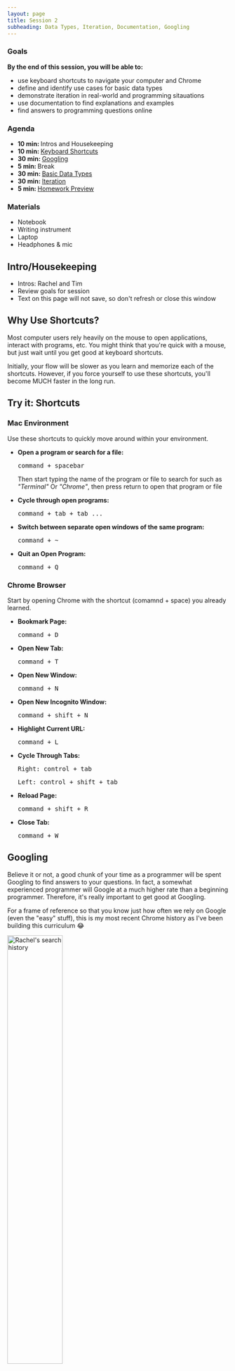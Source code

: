```yaml
---
layout: page
title: Session 2
subheading: Data Types, Iteration, Documentation, Googling
---
```


<div class="goals-agenda">
  <div>
    <h3>Goals</h3>
    <strong>By the end of this session, you will be able to:</strong>
    <ul>
      <li>use keyboard shortcuts to navigate your computer and Chrome</li>
      <li>define and identify use cases for basic data types</li>
      <li>demonstrate iteration in real-world and programming sitauations</li>
      <li>use documentation to find explanations and examples</li>
      <li>find answers to programming questions online</li>
    </ul>
  </div>
  <div>
    <h3>Agenda</h3>
    <ul>
      <li><strong>10 min: </strong>Intros and Housekeeping</li>
      <li><strong>10 min: </strong><a href="#shortcuts">Keyboard Shortcuts</a></li>
      <li><strong>30 min: </strong><a href="#findinganswers">Googling</a></li>
      <li><strong>5 min: </strong>Break</li>
      <li><strong>30 min: </strong><a href="#datatypes">Basic Data Types</a></li>
      <li><strong>30 min: </strong><a href="#iteration">Iteration</a></li>
      <li><strong>5 min: </strong><a href="#homework">Homework Preview</a></li>
    </ul>
  </div>
  <div>
    <h3>Materials</h3>
    <ul>
      <li>Notebook</li>
      <li>Writing instrument</li>
      <li>Laptop</li>
      <li>Headphones & mic</li>
    </ul>
  </div>

</div>

## Intro/Housekeeping 

* Intros: Rachel and Tim
* Review goals for session
* Text on this page will not save, so don't refresh or close this window

<a name="shortcuts"></a>
## Why Use Shortcuts?

Most computer users rely heavily on the mouse to open applications, interact with programs, etc. You might think that you're quick with a mouse, but just wait until you get good at <span class="vocab">keyboard shortcuts</span>. 

Initially, your flow will be slower as you learn and memorize each of the shortcuts. However, if you force yourself to use these shortcuts, you'll become MUCH faster in the long run. 

<div class="try-it">
  <h2>Try it: Shortcuts</h2>
  <div class="flex-container tips">
    <div>
      <h3>Mac Environment</h3>
      <p>Use these shortcuts to quickly move around within your environment.</p>
      <ul>
        <li>
          <strong>Open a program or search for a file:</strong>
          <pre>command + spacebar</pre>
          <p>Then start typing the name of the program or file to search for such as 
            <i>"Terminal"</i> Or <i>"Chrome"</i>,
          then press return to open that program or file</p>
        </li>
        <li>
          <strong>Cycle through open programs:</strong>
          <pre>command + tab + tab ...</pre>
        </li>
        <li>
          <strong>Switch between separate open windows of the same program:</strong>
          <pre>command + ~</pre>
        </li>
        <li>
          <strong>Quit an Open Program:</strong>
          <pre>command + Q</pre>
        </li>  
      </ul>
    </div>
    <div>
      <h3>Chrome Browser</h3>
      <p>Start by opening Chrome with the shortcut (comamnd + space) you already learned.</p>
      <ul>
        <li>
          <strong>Bookmark Page:</strong>
          <pre>command + D</pre>
        </li>
        <li>
          <strong>Open New Tab:</strong>
          <pre>command + T</pre>
        </li>
        <li>
          <strong>Open New Window:</strong>
          <pre>command + N</pre>
        </li>
        <li>
          <strong>Open New Incognito Window:</strong>
          <pre>command + shift + N</pre>
        </li>
        <li>
          <strong>Highlight Current URL:</strong>
          <pre>command + L</pre>
        </li>
        <li>
          <strong>Cycle Through Tabs:</strong>
          <pre>Right: control + tab</pre>
          <pre>Left: control + shift + tab</pre>
        </li>
        <li>
          <strong>Reload Page:</strong>
          <pre>command + shift + R</pre>
        </li>
        <li>
          <strong>Close Tab:</strong>
          <pre>command + W</pre>
        </li> 
      </ul>
    </div>
  </div>
</div>

<a name="findinganswers"></a>
## Googling

Believe it or not, a good chunk of your time as a programmer will be spent Googling to find answers to your questions. In fact, a somewhat experienced programmer will Google at a much higher rate than a beginning programmer. Therefore, it's really important to get good at Googling. 

For a frame of reference so that you know just how often we rely on Google (even the "easy" stuff), this is my most recent Chrome history as I've been building this curriculum 😂

<img style="width: 50%" src="images/rachel_history.png" alt="Rachel's search history">

When I Google programming questions, I _usually_ include three things: 

<ol>
  <li>What I want to do (verb)</li>
  <li>to what thing (noun)</li>
  <li>using what language or tool</li>
</ol>

For example, if I wanted to add a thick green border to a heading on my webpage and I'm using plain CSS for styling, I might google this:

```
how to add border to heading CSS
```

<div class="things-to-note">
  <h4>Things to Note</h4>
  <ol>
    <li>If the question is generic to programming, replace the name of the langauge with "programming"</li>
    <li>If the thing you need to search is a definition (as opposed to how to do something), replace "how to" with "what is"</li>
  </ol>
</div>

<div class="try-it">
  <h2>Try It: Writing Google-able Phrases</h2>
  <p>Write out a Google-able search phrase for each of the following scenarios. <strong>Do not get hung up on being unfamiliar with the terminology for each scenario.</strong> We just want phrases to put into Google.</p>
  <p>I'm making a webpage using HTML and CSS, and my image is pressed right up to the edge of the window. I want some more space on the left side of the image so that it's not touching the browser window.</p>
  <textarea rows="1"></textarea>
  <p>In my JavaScript program, I need to capitalize the first letter of each word in a sentence.</p>
  <textarea rows="1"></textarea>
  <p>I'm building a game using Ruby and I have an array of six elements. I need to figure out how to get rid of the last three elements in the array.</p>
  <textarea rows="1"></textarea>
  <p>I am using Git for version control and made a typo in a commit message. I need to change it before I push my changes to GitHub.</p>
  <textarea rows="1"></textarea>
  <p>I got this error message when I ran my Ruby program and I don't know what it means or how to fix it: <em>"unterminated string meets end of file"</em></p>
  <textarea rows="1"></textarea>
  <p>I want to turn on the autosave feature in my text editor so that I don't have to remember to save each time I run my code.</p>
  <textarea rows="1"></textarea>
  <p>None of my JavaScript works in the browser even though I know my code is right. </p>
  <small>(This one doesn't really follow our pattern for Googling, but what might you search?)</small>
  <textarea rows="1"></textarea>
</div>

#### Sifting Through Results

Once you formulate a good Google search and receive your results, there are a few things you'll want to consider when determining which results to open. 

<ol>
  <li><strong>Posting Date:</strong> Programming languages and best practices change <strong>fast</strong>. Therefore, you want to make sure that you're getting the most up-to-date information. While there is no hard and fast rule for what is considered up-to-date, I generally avoid reading things that were posted more than two years ago. However, even things posted two years ago might be obsolete if you're working with a cutting-edge technology or langauge.</li>
  <li><strong>Example Code:</strong> The best resources generally include example code snippets that you can use to compare to your own code.</li>
  <li><strong>Description/Text:</strong> Along with code snippets, the best results are those that also include a simple description of what the code is doing.</li>
  <li><strong>Publisher:</strong> There are a lot of sites out there that are reputable and some where you'll need to use your best judgement. 
    <small>
    <ul>
      <li><strong><a href="http://ruby-doc.org" title="">ruby-doc.org</a></strong>: While the Ruby Docs are trusted, they can be somewhat difficult for beginners to navigate and understand</li>
      <li><strong><a href="http://developer.mozilla.org" title="">developer.mozilla.org</a></strong>: Considered some of the best information for HTML, CSS, JavaScript</li>
      <li><strong><a href="http://git-scm.com" title="">git-scm.com</a>, <a href="http://help.github.com" title="">help.github.com</a></strong>: Both Git and Github's official documentation</li>
      <li><strong>Official site for a specific tool or language</strong>: Good place to start if you have a question related to a library or framework</li>
      <li><strong>Stack Overflow</strong>: Stack Overflow is one of my personal favorite resources for getting unstuck; however, make sure to check that the question is actually the <strong>same question</strong> that you're asking, the answer is not <strong>outdated</strong>, and that the answer is <strong>upvoted</strong> multiple times. In addition, read the comments below the top answer to see if there is any new information or different scenarios that might fit your issue better.</li>
      <li><strong>W3 Schools</strong>: Generally considered behind-the-time and is unfortunately often the first result that appears when you search for front-end questions</li>
      <li><strong>Blog Posts</strong>: As a beginner (and even now!), I found a lot of answers through blog posts and tutorials. Again, watch the <strong>date</strong> on these posts and understand that these posts may or may not reflect best practices. </li>
      <li><strong>Videos</strong>: Video walk-throughs and tutorials are usually pretty great, but they can be time consuming if you're looing for a quick answer. Again, check the date of the post.</li>
    </ul>
    </small>
  </li>
  <li><strong>Question vs. Answer</strong>: If you're on a posting site, be sure that you read through the question, but look at <strong>code from the answer</strong>. Generally code from questions is incorrect.</li> 
</ol>

<div class="try-it">
  <h2>Try It: Sifting Through Results</h2>
  <p>I searched "how to center an image css" and got <a target="_blank" href="https://www.google.com/search?safe=active&ei=qN1EXNnoF-We0gKP2IOwAQ&q=how+to+center+an+image+css&oq=how+to+center+an+image+css&gs_l=psy-ab.3..0i7i30l10.11903.12880..12979...0.0..0.273.1042.3j2j2......0....1..gws-wiz.......0i71j0i13.eQptyPfOhmQ" title="">these Google results</a>.</p>

  <p>Go down the results list and, in the box below, jot down which results you would consider using to solve this problem. Be sure to visit the page to make sure it has code examples and a description.</p>
  <textarea rows="5"></textarea>
</div>

<a name="datatypes"></a>
## Basic Data Types 

In most programming languages, you'll find the same basic <span class="vocab">data types</span>. A data type represents the kind of data that you can use in the programming language. In this section, we'll discuss five different basic data types that are applicable to both the front end and back end. 

#### Strings

Use your Googling skills to figure out <strong>what strings are used for in programming</strong> and jot down your notes in the box below.

<textarea rows="4"></textarea>

<div class="toggle-show">
  Done? Click here to reveal.
  <div class="hidden">  
    <p> A string is a data type used in programming, such as an integer and floating point unit, but is used to represent text rather than numbers. It is comprised of a set of characters that can also contain spaces and numbers. For example, the word "hamburger" and the phrase "I ate 3 hamburgers" are both strings. Even "12345" could be considered a string, if specified correctly. Typically, programmers must enclose strings in quotation marks for the data to recognized as a string and not a number or variable name.</p>
  </div>
</div>

<div class="try-it">
  <h2>Try It: Strings in a Grocery Shopping App</h2>
  <p>Imagine that you're making a grocery shopping application. What sorts of data would you use strings for?</p>
  <p> Here's one example to get you started: the name of the store would be a string.</p>
  <textarea rows="4"></textarea>
</div>


#### Integers and Floats

Use your Googling skills to figure out <strong>what integers and floats are used for in programming</strong> and jot down your notes in the box below.

<textarea rows="2">Integers: </textarea>
<textarea rows="2">Floats: </textarea>

<div class="toggle-show">
  Done? Click here to reveal.
  <div class="hidden">
    <p><strong>Integer:</strong> An integer is a whole number (not a fraction) that can be positive, negative, or zero. Therefore, the numbers 10, 0, -25, and 5,148 are all integers. Unlike floating point numbers, integers cannot have decimal places.</p>
    <p><strong>Float:</strong> As the name implies, floating point numbers are numbers that contain floating decimal points. For example, the numbers 5.5, 0.001, and -2,345.6789 are floating point numbers. Numbers that do not have decimal places are called integers.</p>
  </div>
</div>

<div class="try-it">
  <h2>Try It: Integers and Floats in a Grocery Shopping App</h2>
  <p>Think back to your shopping application. What sorts of data would be stored as an integer? What about a float?</p>
  <textarea rows="4"></textarea>
</div>

#### Booleans

Use your Googling skills to figure out <strong>what a boolean is used for in programming</strong> and jot down your notes in the box below.

<textarea rows="4"></textarea>

<div class="toggle-show">
  Done? Click here to reveal.
  <div class="hidden">
    <p>Boolean, or boolean logic, is a subset of algebra used for creating true/false statements. Boolean expressions use the operators AND, OR, and NOT to compare values and return a true or false result. These boolean operators are described in the following four examples:
    </p>
    <ul>
      <li>x AND y - returns True if both x and y are true; returns False if either x or y are false.</li>
      <li>x OR y - returns True if either x or y, or both x and y are true; returns False only if x and y are both false.</li>
      <li>NOT x - returns True if x is false (or null); returns False if x is true.</li>
    </ul>
  </div>
</div>

<div class="try-it">
  <h2>Try It: Booleans in a Grocery Shopping App</h2>
  <p>Why might you use a boolean in a shopping application?</p>
  <p> Here's one example: Whether a specific store is open</p>
  <textarea rows="4"></textarea>
</div>

#### Arrays

Use your Googling skills to figure out <strong>what an array is used for in programming</strong> and jot down your notes in the box below.

<textarea rows="4"></textarea>

<div class="toggle-show">
  Done? Click here to reveal.
  <div class="hidden">
    <p>An array is a data structure that contains a group of elements. Typically these elements are all of the same data type, such as an integer or string. Arrays are commonly used in computer programs to organize data so that a related set of values can be easily sorted or searched. For example, a search engine may use an array to store Web pages found in a search performed by the user. When displaying the results, the program will output one element of the array at a time. This may be done for a specified number of values or until all the values stored in the array have been output. While the program could create a new variable for each result found, storing the results in an array is much more efficient way to manage memory.</p>
    <p>An example of an array of <strong>integers: </strong><code>[76, 3, 45958, 329, 40, 3002]</code></p>
  </div>
</div>

<div class="try-it">
  <h2>Try It: Arrays in a Grocery Shopping App</h2>
  <p>What might you want to store in an array in your shopping app?</p>
  <p> Here's one example: past purchases</p>
  <textarea rows="4"></textarea>
</div>

#### Hashes or Objects

If you're in the front end program, we're going to call the next data type an "object". If you're in the back end program, we're going to call it a "hash". Use your Googling skills to search for <strong>what it is used for in programming</strong> and jot down your notes in the box below.

<textarea rows="4"></textarea>

<div class="toggle-show">
  Done? Click here to reveal.
  <div class="hidden">
    <p>A <strong>Hash</strong> or <strong>Object</strong> is a collection of key-value pairs. It is similar to an Array, except that indexing is done via arbitrary keys of any object type, not an integer index.</p>
    <p>Example with <strong>strings</strong> as both the key and value:<code>{ "key": "value" }</code></p>
    <p>Example with <strong>string</strong> as key and <strong>integer</strong> as value: <code>{ "student_count": 22 }</code></p>
  </div>
</div>

<div class="try-it">
  <h2>Try It: Hashes or Objects in a Grocery Shopping App</h2>
  <p>What might you want to store in a key-value format in your shopping app?</p>
  <p> Here's one example: employee counts per department (use keys for the departments in the store, use the values for the number of employees in each department)</p>
  <textarea rows="4"></textarea>
</div>

#### Syntax for Data Types

We'll go into breakout rooms to briefly discuss the syntax for iterating in Ruby and JavaScript. We will give you two examples of the syntax (one random example and one based on the grocery store examples) for each data type.

<div class="try-it">
  <h2>Try It: Syntax for Data Types</h2>
  <p>Use the text boxes below to write your own examples of strings, integers & floats, booleans, arrays, and hashes or objects, based on what you brainstormed for your grocery list.</p>
  
  <div class="flex-container">
    <div class="left">
      <h4>Strings</h4>
      <textarea rows="3"></textarea>
      <h4>Floats</h4>
      <textarea rows="3"></textarea>
      <h4>Arrays</h4>
      <textarea rows="3"></textarea>
    </div>
    <div>
      <h4>Integers</h4>
      <textarea rows="3"></textarea>
      <h4>Booleans</h4>
      <textarea rows="3"></textarea>
      <h4>Objects or Hashes</h4>
      <textarea rows="3"></textarea>
    </div>
  </div>
</div> 



<a name="iteration"></a>
## Iteration

Iteration (or looping for a specified number of times) is a process of repeating a task for each object in a collection. 

#### Iteration in Real Life

<table>
  <thead>
    <tr>
      <th>Scenario</th>
      <th>Collection</th>
      <th>For each...</th>
      <th>Do this:</th>
      <th>Then:</th>
    </tr>
  </thead>
  <tbody>
    <tr>
      <td>Grading papers</td>
      <td>papers</td>
      <td>paper</td>
      <td>
        <ol>
          <li>read through it</li>
          <li>mark the score on the top</li>
        </ol>
      </td>
      <td>repeat with next object</td>
    </tr>
    <tr>
      <td>Feeding shelter animals</td>
      <td>animals</td>
      <td>animal</td>
      <td>
        <ol>
          <li>open the cage</li>
          <li>refill the food bowl</li>
          <li>close the cage</li>
        </ol>
      </td>
      <td>repeat with next object</td>
    </tr>
    <tr>
      <td>Admitting patrons to a concert</td>
      <td>patrons</td>
      <td>patron</td>
      <td>
        <ol>
          <li>scan the ticket</li>
        </ol>
      </td>
      <td>repeat with next object</td>
    </tr>
  </tbody>
</table>

<div class="try-it">
  <h2>Try It: Iteration in Real Life</h2>
  <p>Brainstorm a real life scenarion that uses iteration. Fill out the table below and be ready to share.</p>
  <table>
    <thead>
      <tr>
        <th>Scenario</th>
        <th>Collection</th>
        <th>For each...</th>
        <th>Do this:</th>
        <th>Then:</th>
      </tr>
    </thead>
    <tbody>
      <tr>
        <td><textarea rows="4"></textarea></td>
        <td><textarea rows="4"></textarea></td>
        <td><textarea rows="4"></textarea></td>
        <td><textarea rows="4"></textarea></td>
        <td><textarea rows="4"></textarea></td>
      </tr>
    </tbody>
  </table>
</div>

#### Iteration in Programming

<table>
  <thead>
    <tr>
      <th>Scenario</th>
      <th>Collection</th>
      <th>For each...</th>
      <th>Do this:</th>
      <th>Then:</th>
    </tr>
  </thead>
  <tbody>
    <tr>
      <td>Sending a newsletter</td>
      <td>emails</td>
      <td>email address</td>
      <td>
        <ol>
          <li>send the newsletter to that email address</li>
        </ol>
      </td>
      <td>repeat with next object</td>
    </tr>
    <tr>
      <td>Formatting addresses</td>
      <td>addresses</td>
      <td>address</td>
      <td>
        <ol>
          <li>verify that it starts with a number</li>
          <li>capitalize the first letter of each word in street address</li>
          <li>capitalize the first letter of the city</li>
          <li>capitalize the two letters for state abbreviation</li>
          <li>check that zip code is 5 digits</li>
        </ol>
      </td>
      <td>repeat with next object</td>
    </tr>
  </tbody>
</table>

<div class="try-it">
  <h2>Try It: Iteration in Programming</h2>
  <p>Think back to your grocery store app. What is something you said you'd keep inside of an array? Why might you need to iterate over that collection? Jot down your scenario below.</p>
  <table>
    <thead>
      <tr>
        <th>Scenario</th>
        <th>Collection</th>
        <th>For each...</th>
        <th>Do this:</th>
        <th>Then:</th>
      </tr>
    </thead>
    <tbody>
      <tr>
        <td><textarea rows="4"></textarea></td>
        <td><textarea rows="4"></textarea></td>
        <td><textarea rows="4"></textarea></td>
        <td><textarea rows="4"></textarea></td>
        <td><textarea rows="4"></textarea></td>
      </tr>
    </tbody>
  </table>
</div>

#### Iteration Syntax

We'll go into breakout rooms to briefly discuss the syntax for iterating in Ruby and JavaScript. 

<div>
  Are you a <button class="iteration-toggle" id="fe-show">front end</button> or <button class="iteration-toggle" id="be-show">back end</button> student?
  <div class="hidden fe-iteration">
    <p>The code that you see below is written using JavaScript. This syntax is something that you'll see all over the place, so it's important to get used to it. You don't need to memorize every little symbol for now, but knowing how to explain the big pieces is important.</p>
    <h4>Example #1: Grading papers for five students</h4>
    <pre>var students = ['Megan', 'Jose', 'Xavier', 'Ali', 'Miriam'];

for (i = 0; i < students.length; i++) {
  console.log('Grading paper for: ' + students[i]);
};</pre>
    <h4>Example #2: Multiplying By Six</h4>
    <pre>var numbers = [7, 18, 23, 38, 41, 57, 65];

for (i = 0; i < numbers.length; i++) {
  console.log('The answer is: ' + numbers[i] * 6);
};</pre>
    <div class="try-it">
      <h2>Try It: Iteration Syntax</h2>
      <p>Fill in the missing pieces of the iteration example below:</p>
      <textarea rows="6">
var birthdayPeople = ['Bonnie', 'Justin', 'Daniel', 'Alejandra', 'Michael', 'Giselle'];

for (i = 0; i < _______; i++) {
   console.log('Happy Birthday, ' + ______);
};
      </textarea>
      <p>Fill in the missing pieces of the iteration example below:</p>
      <textarea rows="6">
var numbers = [2, 4, 6, 8, 10, 12, 14, 16];

for (_____; ______; _____) {
   console.log('The number minus one is ' + ______);
___
      </textarea>
    </div>
  </div>
  <div class="hidden be-iteration">
    <p>The code that you see below is written using Ruby. This syntax is something that you'll see all over the place, so it's important to get used to it. You don't need to memorize every little symbol for now, but knowing how to explain the big pieces is important.</p>
    <h4>Example #1: Grading papers for five students</h4>
    <pre>students = ["Megan", "Jose", "Xavier", "Ali", "Miriam"]

students.each do |student|
  puts "Grading paper for #{student}"
end
</pre>
    <h4>Example #2: Multiplying By Six</h4>
    <pre>numbers = [7, 18, 23, 38, 41, 57, 65]

numbers.each do |number|
  puts "The answer is #{number * 6}"
end
</pre>
    <div class="try-it">
      <h2>Try It: Iteration Syntax</h2>
      <p>Fill in the missing pieces of the iteration example below:</p>
      <textarea rows="6">
birthday_people = ["Bonnie", "Justin", "Daniel", "Alejandra", "Michael", "Giselle"]

birthday_people._____ do |_____|
    puts "Happy birthday, #{_______}!"
end
      </textarea>
      <p>Fill in the missing pieces of the iteration example below:</p>
      <textarea rows="6">
numbers = [2, 4, 6, 8, 10, 12, 14, 16]

______.each ___ |number|
    puts "The number minus one is #{_____}"
____
      </textarea>
    </div>
  </div>
</div>

<a name="homework"></a>
## Homework

[WIP]
